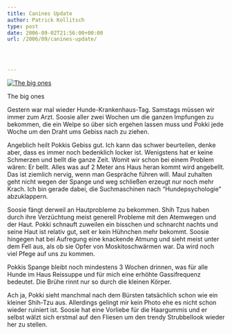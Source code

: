 ```yaml
---
title: Canines Update
author: Patrick Kollitsch
type: post
date: 2006-09-02T21:56:00+00:00
url: /2006/09/canines-update/




---
```

<div class="flickr">
  <a href="http://www.flickr.com/photos/schreibblogade/230603154/" title="The big ones"><img src="//static.flickr.com/63/230603154_657b0fd7b2.jpg" alt="The big ones" /></a></p> 
  
  <p>
    The big ones
  </p>
</div>

Gestern war mal wieder Hunde-Krankenhaus-Tag. Samstags m&uuml;ssen wir immer zum Arzt. Soosie aller zwei Wochen um die ganzen Impfungen zu bekommen, die ein Welpe so &uuml;ber sich ergehen lassen muss und Pokki jede Woche um den Draht ums Gebiss nach zu ziehen. 

Angeblich heilt Pokkis Gebiss gut. Ich kann das schwer beurteilen, denke aber, dass es immer noch bedenklich locker ist. Wenigstens hat er keine Schmerzen und bellt die ganze Zeit. Womit wir schon bei einem Problem w&auml;ren: Er bellt. Alles was auf 2 Meter ans Haus heran kommt wird angebellt. Das ist ziemlich nervig, wenn man Gespr&auml;che f&uuml;hren will. Maul zuhalten geht nicht wegen der Spange und weg schlie&szlig;en erzeugt nur noch mehr Krach. Ich bin gerade dabei, die Suchmaschinen nach &#8220;Hundepsychologie&#8221; abzuklappern.

Soosie f&auml;ngt derweil an Hautprobleme zu bekommen. Shih Tzus haben durch ihre Verz&uuml;chtung meist generell Probleme mit den Atemwegen und der Haut. Pokki schnauft zuweilen ein bisschen und schnarcht nachts und seine Haut ist relativ gut, seit er kein H&uuml;hnchen mehr bekommt. Soosie hingegen hat bei Aufregung eine knackende Atmung und sieht meist unter dem Fell aus, als ob sie Opfer von Moskitoschw&auml;rmen war. Da wird noch viel Pfege auf uns zu kommen.

Pokkis Spange bleibt noch mindestens 3 Wochen drinnen, was f&uuml;r alle Hunde im Haus Reissuppe und f&uuml;r mich eine erh&ouml;hte Gassifrequenz bedeutet. Die Br&uuml;he rinnt nur so durch die kleinen K&ouml;rper.

Ach ja, Pokki sieht manchmal nach dem B&uuml;rsten tats&auml;chlich schon wie ein kleiner Shih-Tzu aus. Allerdings gelingt mir kein Photo ehe es nicht schon wieder ruiniert ist. Soosie hat eine Vorliebe f&uuml;r die Haargummis und er selbst w&auml;lzt sich erstmal auf den Fliesen um den trendy Strubbellook wieder her zu stellen.